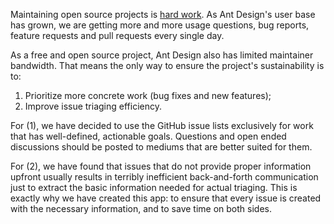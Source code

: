 Maintaining open source projects is [hard work](https://nolanlawson.com/2017/03/05/what-it-feels-like-to-be-an-open-source-maintainer/). As Ant Design's user base has grown, we are getting more and more usage questions, bug reports, feature requests and pull requests every single day.

As a free and open source project, Ant Design also has limited maintainer bandwidth. That means the only way to ensure the project's sustainability is to:

1. Prioritize more concrete work (bug fixes and new features);
2. Improve issue triaging efficiency.

For (1), we have decided to use the GitHub issue lists exclusively for work that has well-defined, actionable goals. Questions and open ended discussions should be posted to mediums that are better suited for them.

For (2), we have found that issues that do not provide proper information upfront usually results in terribly inefficient back-and-forth communication just to extract the basic information needed for actual triaging. This is exactly why we have created this app: to ensure that every issue is created with the necessary information, and to save time on both sides.
